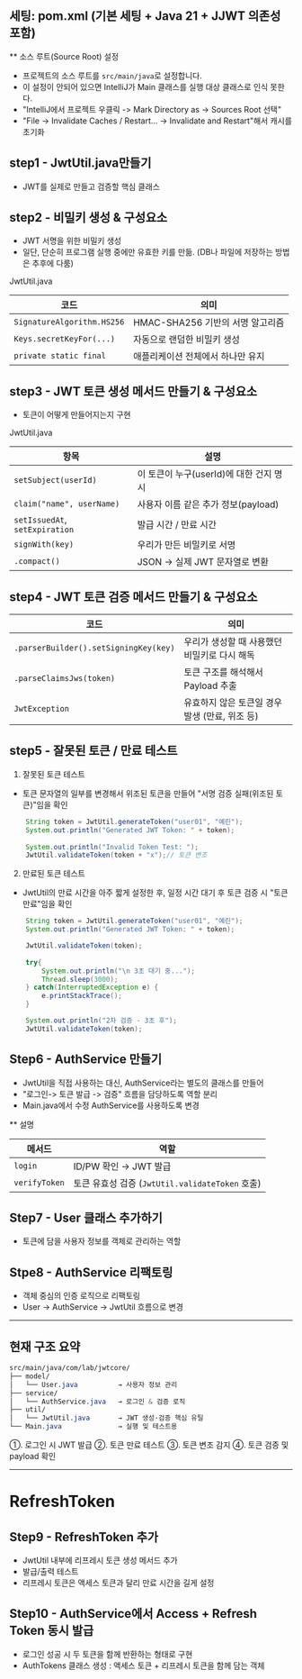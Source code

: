 ## 세팅: pom.xml (기본 세팅 + Java 21 + JJWT 의존성 포함)

** 소스 루트(Source Root) 설정
- 프로젝트의 소스 루트를 `src/main/java`로 설정합니다.
- 이 설정이 안되어 있으면 IntelliJ가 Main 클래스를 실행 대상 클래스로 인식 못한다.
- "IntelliJ에서 프로젝트 우클릭 -> Mark Directory as -> Sources Root 선택"
- "File -> Invalidate Caches / Restart... -> Invalidate and Restart"해서 캐시를 초기화

## step1 - JwtUtil.java만들기
- JWT를 실제로 만들고 검증할 핵심 클래스

## step2 - 비밀키 생성 & 구성요소
- JWT 서명을 위한 비밀키 생성
- 일단, 단순히 프로그램 실행 중에만 유효한 키를 만듦.
  (DB나 파일에 저장하는 방법은 추후에 다룸)

JwtUtil.java

  | 코드                         | 의미                      |
  | -------------------------- | ----------------------- |
  | `SignatureAlgorithm.HS256` | HMAC-SHA256 기반의 서명 알고리즘 |
  | `Keys.secretKeyFor(...)`   | 자동으로 랜덤한 비밀키 생성         |
  | `private static final`     | 애플리케이션 전체에서 하나만 유지      |

## step3 - JWT 토큰 생성 메서드 만들기 & 구성요소
- 토큰이 어떻게 만들어지는지 구현

JwtUtil.java

| 항목                             | 설명                         |
| ------------------------------ | -------------------------- |
| `setSubject(userId)`           | 이 토큰이 누구(userId)에 대한 건지 명시 |
| `claim("name", userName)`      | 사용자 이름 같은 추가 정보(payload)   |
| `setIssuedAt`, `setExpiration` | 발급 시간 / 만료 시간              |
| `signWith(key)`                | 우리가 만든 비밀키로 서명             |
| `.compact()`                   | JSON → 실제 JWT 문자열로 변환      |

## step4 - JWT 토큰 검증 메서드 만들기 & 구성요소
| 코드                                    | 의미                           |
| ------------------------------------- | ---------------------------- |
| `.parserBuilder().setSigningKey(key)` | 우리가 생성할 때 사용했던 비밀키로 다시 해독    |
| `.parseClaimsJws(token)`              | 토큰 구조를 해석해서 Payload 추출       |
| `JwtException`                        | 유효하지 않은 토큰일 경우 발생 (만료, 위조 등) |

## step5 - 잘못된 토큰 / 만료 테스트
1. 잘못된 토큰 테스트
- 토큰 문자열의 일부를 변경해서 위조된 토큰을 만들어 "서명 검증 실패(위조된 토큰)"임을 확인
```Java
    String token = JwtUtil.generateToken("user01", "예린");
    System.out.println("Generated JWT Token: " + token);
    
    System.out.println("Invalid Token Test: ");
    JwtUtil.validateToken(token + "x");// 토큰 변조
```

2. 만료된 토큰 테스트
- JwtUtil의 만료 시간을 아주 짧게 설정한 후, 일정 시간 대기 후 토큰 검증 시 "토큰 만료"임을 확인
```java
    String token = JwtUtil.generateToken("user01", "예린");
    System.out.println("Generated JWT Token: " + token);

    JwtUtil.validateToken(token);
    
    try{
        System.out.println("\n 3초 대기 중...");
        Thread.sleep(3000);
    } catch(InterruptedException e) {
        e.printStackTrace();
    }

    System.out.println("2차 검증 - 3초 후");
    JwtUtil.validateToken(token);
```

## Step6 - AuthService 만들기
- JwtUtil을 직접 사용하는 대신, AuthService라는 별도의 클래스를 만들어 
- "로그인-> 토큰 발급 -> 검증" 흐름을 담당하도록 역할 분리
- Main.java에서 수정 AuthService를 사용하도록 변경

** 설명

| 메서드           | 역할                                     |
| ------------- | -------------------------------------- |
| `login`       | ID/PW 확인 → JWT 발급                      |
| `verifyToken` | 토큰 유효성 검증 (`JwtUtil.validateToken` 호출) |


## Step7 - User 클래스 추가하기
- 토큰에 담을 사용자 정보를 객체로 관리하는 역할

## Stpe8 - AuthService 리팩토링
- 객체 중심의 인증 로직으로 리팩토링
- User -> AuthService -> JwtUtil 흐름으로 변경

---
## 현재 구조 요약
```css
src/main/java/com/lab/jwtcore/
├── model/
│   └── User.java          → 사용자 정보 관리
├── service/
│   └── AuthService.java   → 로그인 & 검증 로직
├── util/
│   └── JwtUtil.java       → JWT 생성·검증 핵심 유틸
└── Main.java              → 실행 및 테스트용
```
①. 로그인 시 JWT 발급
②. 토큰 만료 테스트
③. 토큰 변조 감지
④. 토큰 검증 및 payload 확인

---
# RefreshToken

## Step9 - RefreshToken 추가
- JwtUtil 내부에 리프레시 토큰 생성 메서드 추가
- 발급/출력 테스트
- 리프레시 토큰은 액세스 토큰과 달리 만료 시간을 길게 설정

## Step10 - AuthService에서 Access + Refresh Token 동시 발급
- 로그인 성공 시 두 토큰을 함께 반환하는 형태로 구현
- AuthTokens 클래스 생성 : 액세스 토큰 + 리프레시 토큰을 함께 담는 객체

